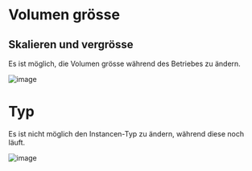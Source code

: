 # Volumen grösse 

## Skalieren und vergrösse 


<p> Es ist möglich, die Volumen grösse während des Betriebes zu ändern. <p/>

![image](https://github.com/user-attachments/assets/a89b316d-af79-4884-9e7a-ed83ab1237fc)


# Typ 

<p> Es ist nicht möglich den Instancen-Typ zu ändern, während diese noch läuft.</p>

![image](https://github.com/user-attachments/assets/5e586dda-5b4b-4513-ac95-12610c7f0f77)


